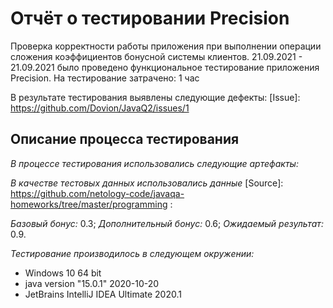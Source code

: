Отчёт о тестировании Precision
========================
Проверка корректности работы приложения при выполнении операции сложения коэффициентов бонусной системы клиентов.
21.09.2021 - 21.09.2021 было проведено функциональное тестирование приложения Precision.
На тестирование затрачено: 1 час

В результате тестирования выявлены следующие дефекты:
[Issue]: https://github.com/Dovion/JavaQ2/issues/1

Описание процесса тестирования
-------------------------
*В процессе тестирования использовались следующие артефакты:*

[Test case for Precision]: https://docs.google.com/spreadsheets/d/1092amcklnUKE_B9j1bj_DIjNvznfn7t3PM6z-Ll6f08/edit?usp=sharing


*В качестве тестовых данных использовались данные* 
[Source]: https://github.com/netology-code/javaqa-homeworks/tree/master/programming :

*Базовый бонус:* 0.3; *Дополнительный бонус:* 0.6; *Ожидаемый результат:* 0.9.

_Тестирование производилось в следующем окружении:_

* Windows 10 64 bit
* java version "15.0.1" 2020-10-20
* JetBrains IntelliJ IDEA Ultimate 2020.1
